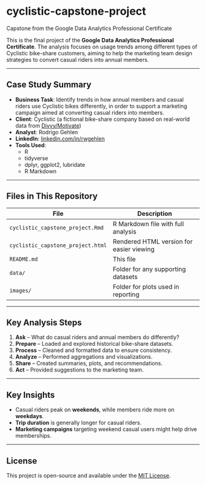 # cyclistic-capstone-project
Capstone from the Google Data Analytics Professional Certificate

This is the final project of the **Google Data Analytics Professional Certificate**. The analysis focuses on usage trends among different types of Cyclistic bike-share customers, aiming to help the marketing team design strategies to convert casual riders into annual members.

---

## Case Study Summary

- **Business Task**: Identify trends in how annual members and casual riders use Cyclistic bikes differently, in order to support a marketing campaign aimed at converting casual riders into members.
- **Client**: Cyclistic (a fictional bike-share company based on real-world data from [Divvy/Motivate](https://divvybikes.com/system-data))
- **Analyst**: Rodrigo Gehlen
- **LinkedIn**: [linkedin.com/in/rwgehlen](https://www.linkedin.com/in/rwgehlen/)
- **Tools Used**:  
  - R  
  - tidyverse  
  - dplyr, ggplot2, lubridate  
  - R Markdown

---

## Files in This Repository

| File | Description |
|------|-------------|
| `cyclistic_capstone_project.Rmd` | R Markdown file with full analysis |
| `cyclistic_capstone_project.html` | Rendered HTML version for easier viewing |
| `README.md` | This file |
| `data/` | Folder for any supporting datasets |
| `images/` | Folder for plots used in reporting |

---

## Key Analysis Steps

1. **Ask** – What do casual riders and annual members do differently?
2. **Prepare** – Loaded and explored historical bike-share datasets.
3. **Process** – Cleaned and formatted data to ensure consistency.
4. **Analyze** – Performed aggregations and visualizations.
5. **Share** – Created summaries, plots, and recommendations.
6. **Act** – Provided suggestions to the marketing team.

---

## Key Insights

- Casual riders peak on **weekends**, while members ride more on **weekdays**.
- **Trip duration** is generally longer for casual riders.
- **Marketing campaigns** targeting weekend casual users might help drive memberships.

---

## License

This project is open-source and available under the [MIT License](LICENSE).
